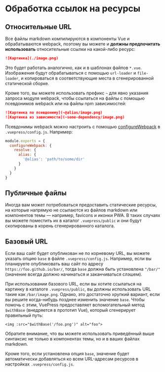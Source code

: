# Обработка ссылок на ресурсы

## Относительные URL

Все файлы markdown компилируются в компоненты Vue и обрабатываются webpack, поэтому вы можете и **должны предпочитать использовать** относительные ссылки на какой-либо ресурс:

``` md
![Картинка](./image.png)
```

Это будет работать аналогично, как и в шаблонах файлов `*.vue`. Изображения будут обрабатываться с помощью `url-loader` и `file-loader`, и копироваться в соответствующие места в сгенерированной статической сборке.

Кроме того, вы можете использовать префикс `~` для явно указания запроса модуля webpack, чтобы ссылаться на файлы с помощью псевдонимов webpack или на файлы npm зависимостей:

``` md
![Картинка по псевдониму](~@alias/image.png)
![Картинка из зависимости](~some-dependency/image.png)
```

Псевдонимы webpack можно настроить с помощью [configureWebpack](../config/README.md#configurewebpack) в `.vuepress/config.js`. Например:

``` js
module.exports = {
  configureWebpack: {
    resolve: {
      alias: {
        '@alias': 'path/to/some/dir'
      }
    }
  }
}
```

## Публичные файлы

Иногда вам может потребоваться предоставить статические ресурсы, на которые напрямую не ссылаются из файлов markdown или компонентов темы — например, favicons и иконки PWA. В таких случаях вы можете поместить их в каталог `.vuepress/public` и они будут скопированы в корень сгенерированного каталога.

## Базовый URL

Если ваш сайт будет опубликован не по корневому URL, вы можете указать опцию `base` в файле `.vuepress/config.js`. Например, если вы планируете опубликовать ваш сайт по адресу `https://foo.github.io/bar/`, тогда `base` должна быть установлена `"/bar/"` (значение всегда должно начинаться и заканчиваться слэшем).

При использовании базового URL, если вы хотите ссылаться на картинку в каталоге `.vuepress/public`, вы должны использовать URL такие как `/bar/image.png`. Однако, это достаточно хрупкий вариант, если вы решите когда-нибудь позднее изменить значение `base`. Чтобы помочь с этим, VuePress предоставляет вспомогательный метод `$withBase` (внедряется в прототип Vue), который сгенерирует правильный путь:

``` vue
<img :src="$withBase('/foo.png')" alt="foo">
```

Обратите внимание, что вы можете использовать приведённый выше синтаксис не только в компонентах темы, но и в ваших файлах markdown.

Кроме того, если установлена опция `base`, значение будет автоматически добавляться ко всем URL-адресам ресурсов в настройках `.vuepress/config.js`.
